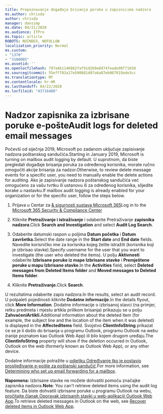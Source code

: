 ```yaml
---
title: Prepoznavanje događaja brisanja poruka u zapisnicima nadzora
ms.author: chrisda
author: chrisda
manager: dansimp
ms.date: 04/21/2020
ms.audience: ITPro
ms.topic: article
ROBOTS: NOINDEX, NOFOLLOW
localization_priority: Normal
ms.custom:
- "1370"
- "3100005"
ms.assetid: ''
ms.openlocfilehash: 797a4b1146862faf91d2b9e8d74feade90f71650
ms.sourcegitcommit: 55eff703a17e500681d8fa6a87eb067019ade3cc
ms.translationtype: MT
ms.contentlocale: hr-HR
ms.lasthandoff: 04/22/2020
ms.locfileid: "43716488"
---
```

# <a name="audit-logs-for-deleted-email-messages"></a><span data-ttu-id="3694c-102">Nadzor zapisnika za izbrisane poruke e-pošte</span><span class="sxs-lookup"><span data-stu-id="3694c-102">Audit logs for deleted email messages</span></span>

<span data-ttu-id="3694c-103">Počevši od siječnja 2019, Microsoft po zadanom uključuje zapisivanje nadzora poštanskog sandučića.</span><span class="sxs-lookup"><span data-stu-id="3694c-103">Starting in January 2019, Microsoft is turning on mailbox audit logging by default.</span></span> <span data-ttu-id="3694c-104">U suprotnom, da biste pregledali događaje brisanja poruka za određenog korisnika, morate ručno omogućiti akcije brisanja za nadzor.</span><span class="sxs-lookup"><span data-stu-id="3694c-104">Otherwise, to review delete message events for a specific user, you need to manually enable the delete actions for auditing.</span></span> <span data-ttu-id="3694c-105">Ako je zapisivanje nadzora poštanskog sandučića već omogućeno za vašu tvrtku ili ustanovu ili za određenog korisnika, slijedite korake u nastavku.</span><span class="sxs-lookup"><span data-stu-id="3694c-105">If mailbox audit logging is already enabled for your organization or for the specific user, follow the steps below.</span></span>

1. <span data-ttu-id="3694c-106">Prijava u Centar za [& sigurnosti sustava Microsoft 365](https://protection.office.com/)</span><span class="sxs-lookup"><span data-stu-id="3694c-106">Log in to the [Microsoft 365 Security & Compliance Center](https://protection.office.com/)</span></span>

2. <span data-ttu-id="3694c-107">Kliknite **Pretraživanje i istraživanje** i odaberite Pretraživanje **zapisnika nadzora**.</span><span class="sxs-lookup"><span data-stu-id="3694c-107">Click **Search and Investigation** and select **Audit Log Search**.</span></span>

3. <span data-ttu-id="3694c-108">Odaberite datumski raspon u poljima **Datum početka** i **Datum završetka.**</span><span class="sxs-lookup"><span data-stu-id="3694c-108">Select the date range in the **Start date** and **End date** fields.</span></span> <span data-ttu-id="3694c-109">Navedite korisničko ime za korisnika kojeg želite istražiti (korisnika koji je izbrisao stavke).</span><span class="sxs-lookup"><span data-stu-id="3694c-109">Specify username for the user that you want to investigate (the user who deleted the items).</span></span> <span data-ttu-id="3694c-110">U polju **Aktivnosti** odaberite **Izbrisane poruke iz mape Izbrisane stavke** i **Premještene poruke u mapu Izbrisane stavke**.</span><span class="sxs-lookup"><span data-stu-id="3694c-110">In the **Activities** field, select **Deleted messages from Deleted Items folder** and **Moved messages to Deleted Items folder**.</span></span>

4. <span data-ttu-id="3694c-111">Kliknite **Pretraživanje**.</span><span class="sxs-lookup"><span data-stu-id="3694c-111">Click **Search**.</span></span>

<span data-ttu-id="3694c-112">U rezultatima odaberite zapis nadzora.</span><span class="sxs-lookup"><span data-stu-id="3694c-112">In the results, select an audit record.</span></span> <span data-ttu-id="3694c-113">U potpaleti pojedinosti kliknite **Dodatne informacije**.</span><span class="sxs-lookup"><span data-stu-id="3694c-113">In the details flyout, click **More Information**.</span></span> <span data-ttu-id="3694c-114">Dodatne informacije o izbrisanoj stavci (na primjer, retku predmeta i mjestu artikla prilikom brisanja) prikazuju se u polju **ZahvaćeniArtikli.**</span><span class="sxs-lookup"><span data-stu-id="3694c-114">Additional information about the deleted item (for example, the subject line and the location of the item when it was deleted) is displayed in the **AffectedItems** field.</span></span> <span data-ttu-id="3694c-115">Svojstvo **ClientInfoString** prikazat će se je li došlo do brisanja u programu Outlook, programu Outlook na webu (ranije poznatom kao Outlook Web App) ili bilo kojem drugom uređaju.</span><span class="sxs-lookup"><span data-stu-id="3694c-115">The **ClientInfoString** property will show if the deletion occurred in Outlook, Outlook on the web (formerly known as Outlook Web App), or any other device.</span></span>

<span data-ttu-id="3694c-116">Dodatne informacije potražite u [odjeljku Određivanje tko je postavio prosljeđivanje e-pošte za poštanski sandučić](https://docs.microsoft.com/office365/securitycompliance/auditing-troubleshooting-scenarios#determining-if-a-user-deleted-email-items).</span><span class="sxs-lookup"><span data-stu-id="3694c-116">For more information, see [Determining who set up email forwarding for a mailbox](https://docs.microsoft.com/office365/securitycompliance/auditing-troubleshooting-scenarios#determining-if-a-user-deleted-email-items).</span></span>

<span data-ttu-id="3694c-117">**Napomena:** Izbrisane stavke ne možete dohvatiti pomoću značajke zapisnika nadzora.</span><span class="sxs-lookup"><span data-stu-id="3694c-117">**Note**: You can't retrieve deleted items using the audit log feature.</span></span> <span data-ttu-id="3694c-118">Da biste dohvatili izbrisane poruke u programu Outlook na webu, [pročitajte članak Oporavak izbrisanih stavki u web-aplikaciji Outlook Web App](https://support.office.com/article/C3D8FC15-EEEF-4F1C-81DF-E27964B7EDD4).</span><span class="sxs-lookup"><span data-stu-id="3694c-118">To retrieve deleted messages in Outlook on the web, see [Recover deleted items in Outlook Web App](https://support.office.com/article/C3D8FC15-EEEF-4F1C-81DF-E27964B7EDD4).</span></span>
